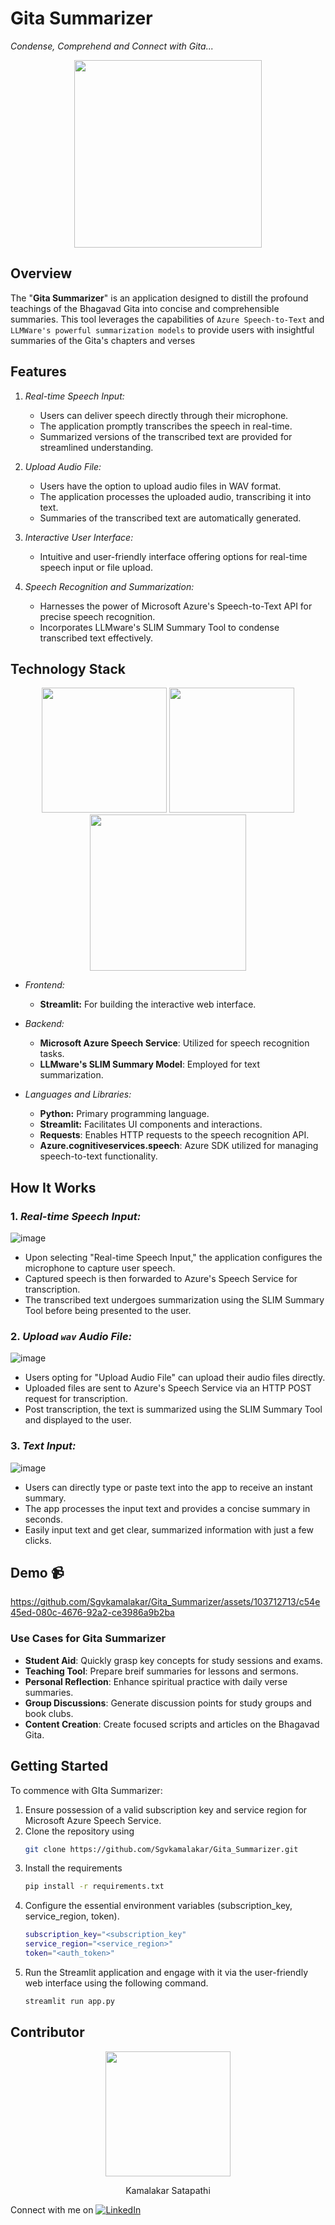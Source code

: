 # Gita Summarizer
_Condense, Comprehend and Connect with Gita..._

<p align="center">

<img src="https://github.com/Sgvkamalakar/Gita_Summarizer/assets/103712713/8f09a760-d41a-41bf-8f8f-8f255522b633" height=300 width=300/>
</p>




## Overview
The "**Gita Summarizer**" is an application designed to distill the profound teachings of the Bhagavad Gita into concise and comprehensible summaries. This tool leverages the capabilities of `Azure Speech-to-Text` and `LLMWare's powerful summarization models` to provide users with insightful summaries of the Gita's chapters and verses

## Features
1. *Real-time Speech Input:*
   - Users can deliver speech directly through their microphone.
   - The application promptly transcribes the speech in real-time.
   - Summarized versions of the transcribed text are provided for streamlined understanding.

2. *Upload Audio File:*
   - Users have the option to upload audio files in WAV format.
   - The application processes the uploaded audio, transcribing it into text.
   - Summaries of the transcribed text are automatically generated.

3. *Interactive User Interface:*
   - Intuitive and user-friendly interface offering options for real-time speech input or file upload.

4. *Speech Recognition and Summarization:*
   - Harnesses the power of Microsoft Azure's Speech-to-Text API for precise speech recognition.
   - Incorporates LLMware's SLIM Summary Tool to condense transcribed text effectively.

##  Technology Stack

<p align="center">
<img src="https://github.com/Sgvkamalakar/Gita_Summarizer/assets/103712713/5fe1a9f6-51f3-49a1-a730-f05304a96696" width=200px height=200px>
<img src="https://github.com/Sgvkamalakar/Gita_Summarizer/assets/103712713/debb5489-2d44-40fc-88ec-23dd149e4acd" width=200px height=200px>
<img src="https://github.com/Sgvkamalakar/Gita_Summarizer/assets/103712713/1f300911-c20f-420e-ba8c-0f3d06e4ee4e" width=250pxheight:150px>
</p>


- *Frontend:*
  - **Streamlit:** For building the interactive web interface.
    
- *Backend:*
  - **Microsoft Azure Speech Service**: Utilized for speech recognition tasks.
  - **LLMware's SLIM Summary Model**: Employed for text summarization.
    
- *Languages and Libraries:*
  - **Python:** Primary programming language.
  - **Streamlit:** Facilitates UI components and interactions.
  - **Requests**: Enables HTTP requests to the speech recognition API.
  - **Azure.cognitiveservices.speech**: Azure SDK utilized for managing speech-to-text functionality.

## How It Works

### 1. *Real-time Speech Input:*

   ![image](https://github.com/Sgvkamalakar/Gita_Summarizer/assets/103712713/d1756118-b60a-402c-babf-c13cb1b3df74)

   - Upon selecting "Real-time Speech Input," the application configures the microphone to capture user speech.
   - Captured speech is then forwarded to Azure's Speech Service for transcription.
   - The transcribed text undergoes summarization using the SLIM Summary Tool before being presented to the user.

### 2. *Upload `wav` Audio File:*

   ![image](https://github.com/Sgvkamalakar/Gita_Summarizer/assets/103712713/cb15435d-fbda-4892-aad3-5792dd3c54cb)

   - Users opting for "Upload Audio File" can upload their audio files directly.
   - Uploaded files are sent to Azure's Speech Service via an HTTP POST request for transcription.
   - Post transcription, the text is summarized using the SLIM Summary Tool and displayed to the user.
     
### 3. *Text Input:*

   ![image](https://github.com/Sgvkamalakar/Gita_Summarizer/assets/103712713/93020b0a-56b2-4583-91b8-f936dc98b529)

   - Users can directly type or paste text into the app to receive an instant summary.
   - The app processes the input text and provides a concise summary in seconds.
   - Easily input text and get clear, summarized information with just a few clicks.


## Demo 📹


https://github.com/Sgvkamalakar/Gita_Summarizer/assets/103712713/c54e45ed-080c-4676-92a2-ce3986a9b2ba



### Use Cases for Gita Summarizer

- **Student Aid**: Quickly grasp key concepts for study sessions and exams.
- **Teaching Tool**: Prepare breif summaries for lessons and sermons.
- **Personal Reflection**: Enhance spiritual practice with daily verse summaries.
- **Group Discussions**: Generate discussion points for study groups and book clubs.
- **Content Creation**: Create focused scripts and articles on the Bhagavad Gita.
  
## Getting Started
To commence with GIta Summarizer:
1. Ensure possession of a valid subscription key and service region for Microsoft Azure Speech Service.
2. Clone the repository using
   ```bash
   git clone https://github.com/Sgvkamalakar/Gita_Summarizer.git
   ```
3. Install the requirements
   ```bash
   pip install -r requirements.txt
   ```
4. Configure the essential environment variables (subscription_key, service_region, token).
   ```bash
   subscription_key="<subscription_key"
   service_region="<service_region>"
   token="<auth_token>"
   ```
5. Run the Streamlit application and engage with it via the user-friendly web interface using the following command.
   ```bash
   streamlit run app.py
   ```

## Contributor

<p align="center">
  <img src="https://github.com/sgvkamalakar.png" height="200" width="200"/>
</p>
<p align="center">
  Kamalakar Satapathi
</p>

Connect with me on [![LinkedIn](https://img.shields.io/badge/-Kamalakar_Satapathi-0077B5?style=flat-square&logo=linkedin&logoColor=white)](https://www.linkedin.com/in/sgvkamalakar)
